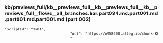 ### kb/previews_full/kb__previews_full__kb__previews_full__kb__previews_full__flows__all_branches.har.part034.md.part001.md.part001.md.part001.md (part 002)

```md
"scriptId": "3601",
                              "url": "https://n958200.alteg.io/chunk-KO722YSM.js",
                              "
```

```
